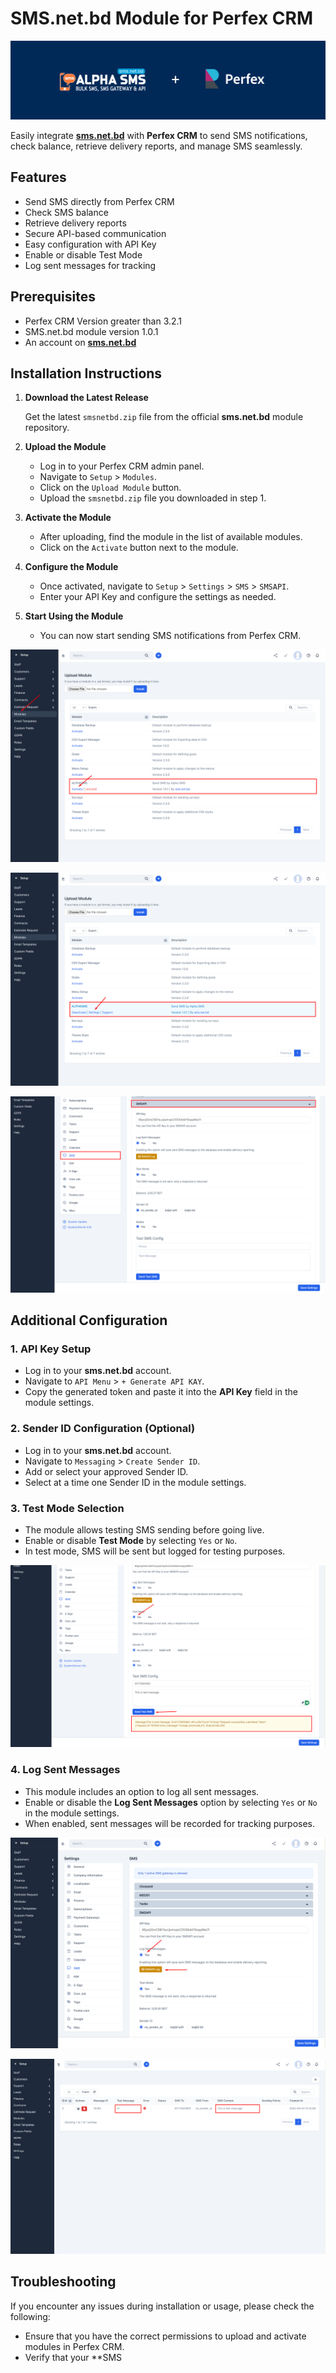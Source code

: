 # SMS.net.bd Module for Perfex CRM

![sms.net.bd + Perfex CRM](./assets/img/sms-net-bd-logo.png)

Easily integrate **[sms.net.bd](https://sms.net.bd)** with **Perfex CRM** to send SMS notifications, check balance, retrieve delivery reports, and manage SMS seamlessly.

## Features
- Send SMS directly from Perfex CRM  
- Check SMS balance  
- Retrieve delivery reports  
- Secure API-based communication  
- Easy configuration with API Key  
- Enable or disable Test Mode  
- Log sent messages for tracking  

## Prerequisites
- Perfex CRM Version greater than 3.2.1
- SMS.net.bd module version 1.0.1
- An account on **[sms.net.bd](https://sms.net.bd/signup)**

## Installation Instructions

1. **Download the Latest Release**
   
   Get the latest `smsnetbd.zip` file from the official **sms.net.bd** module repository.

2. **Upload the Module**
   
   - Log in to your Perfex CRM admin panel.
   - Navigate to `Setup` > `Modules`.
   - Click on the `Upload Module` button.
   - Upload the `smsnetbd.zip` file you downloaded in step 1.

3. **Activate the Module**
   
   - After uploading, find the module in the list of available modules.
   - Click on the `Activate` button next to the module.

4. **Configure the Module**
   
   - Once activated, navigate to `Setup` > `Settings` > `SMS` > `SMSAPI`.
   - Enter your API Key and configure the settings as needed.

5. **Start Using the Module**
   
   - You can now start sending SMS notifications from Perfex CRM.

![sms.net.bd + Perfex CRM](./assets/img/screenshot1.png) 

![sms.net.bd + Perfex CRM](./assets/img/screenshot2.png)

![sms.net.bd + Perfex CRM](./assets/img/screenshot3.png)

## Additional Configuration

### 1. API Key Setup
   
   - Log in to your **sms.net.bd** account.
   - Navigate to `API Menu` > `+ Generate API KAY`.
   - Copy the generated token and paste it into the **API Key** field in the module settings.

### 2. Sender ID Configuration (Optional)
   
   - Log in to your **sms.net.bd** account.
   - Navigate to `Messaging` > `Create Sender ID`.
   - Add or select your approved Sender ID.
   - Select at a time one Sender ID in the module settings.

### 3. Test Mode Selection
   
   - The module allows testing SMS sending before going live.
   - Enable or disable **Test Mode** by selecting `Yes` or `No`.
   - In test mode, SMS will be sent but logged for testing purposes.

   ![sms.net.bd + Perfex CRM](./assets/img/screenshot4.png)

### 4. Log Sent Messages
   
   - This module includes an option to log all sent messages.
   - Enable or disable the **Log Sent Messages** option by selecting `Yes` or `No` in the module settings.
   - When enabled, sent messages will be recorded for tracking purposes.

   ![sms.net.bd + Perfex CRM](./assets/img/screenshot5.png)

   ![sms.net.bd + Perfex CRM](./assets/img/screenshot6.png)

## Troubleshooting

If you encounter any issues during installation or usage, please check the following:

- Ensure that you have the correct permissions to upload and activate modules in Perfex CRM.
- Verify that your **SMS